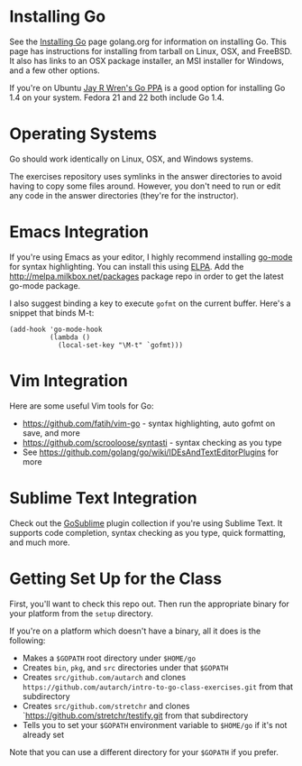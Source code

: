 # Installing Go

See the [Installing Go](http://golang.org/doc/install) page golang.org for
information on installing Go. This page has instructions for installing from
tarball on Linux, OSX, and FreeBSD. It also has links to an OSX package
installer, an MSI installer for Windows, and a few other options.

If you're on Ubuntu
[Jay R Wren's Go PPA](https://launchpad.net/~evarlast/+archive/ubuntu/golang1.4)
is a good option for installing Go 1.4 on your system. Fedora 21 and 22 both
include Go 1.4.

# Operating Systems

Go should work identically on Linux, OSX, and Windows systems.

The exercises repository uses symlinks in the answer directories to avoid
having to copy some files around. However, you don't need to run or edit any
code in the answer directories (they're for the instructor).

# Emacs Integration

If you're using Emacs as your editor, I highly recommend installing
[go-mode](http://www.emacswiki.org/emacs/GoMode) for syntax highlighting. You
can install this using [ELPA](http://www.emacswiki.org/emacs/ELPA). Add the
http://melpa.milkbox.net/packages package repo in order to get the latest
go-mode package.

I also suggest binding a key to execute `gofmt` on the current buffer. Here's
a snippet that binds M-t:

    (add-hook 'go-mode-hook
              (lambda ()
                (local-set-key "\M-t" `gofmt)))


# Vim Integration

Here are some useful Vim tools for Go:

* https://github.com/fatih/vim-go - syntax highlighting, auto gofmt on save, and more
* https://github.com/scrooloose/syntasti - syntax checking as you type
* See https://github.com/golang/go/wiki/IDEsAndTextEditorPlugins for more

# Sublime Text Integration

Check out the [GoSublime](https://github.com/DisposaBoy/GoSublime) plugin
collection if you're using Sublime Text. It supports code completion, syntax
checking as you type, quick formatting, and much more.

# Getting Set Up for the Class

First, you'll want to check this repo out. Then run the appropriate binary for
your platform from the `setup` directory.

If you're on a platform which doesn't have a binary, all it does is the
following:

* Makes a `$GOPATH` root directory under `$HOME/go`
* Creates `bin`, `pkg`, and `src` directories under that `$GOPATH`
* Creates `src/github.com/autarch` and clones `https://github.com/autarch/intro-to-go-class-exercises.git` from that subdirectory
* Creates `src/github.com/stretchr` and clones `https://github.com/stretchr/testify.git from that subdirectory
* Tells you to set your `$GOPATH` environment variable to `$HOME/go` if it's not already set

Note that you can use a different directory for your `$GOPATH` if you prefer.
